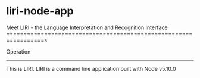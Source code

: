 # liri-node-app
Meet LIRI - the Language Interpretation and Recognition Interface
=================================================================s

Operation
_________


This is LIRI. LIRI is a command line application built with Node v5.10.0
